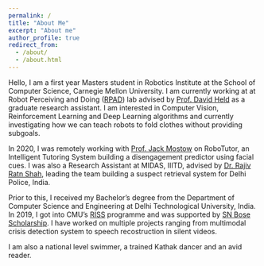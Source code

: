 ```yaml
---
permalink: /
title: "About Me"
excerpt: "About me"
author_profile: true
redirect_from: 
  - /about/
  - /about.html
---
```


Hello, I am a first year Masters student in Robotics Institute at the School of Computer Science, Carnegie Mellon University. I am currently working at at Robot Perceiving and Doing ([RPAD](https://r-pad.github.io)) lab advised by [Prof. David Held](https://davheld.github.io) as a graduate research assistant. I am interested in Computer Vision, Reinforcement Learning and Deep Learning algorithms and currently investigating how we can teach robots to fold clothes without providing subgoals. 

In 2020, I was remotely working with [Prof. Jack Mostow](https://scholar.google.ca/citations?user=P0Mv6pIAAAAJ&hl=en) on RoboTutor, an Intelligent Tutoring System building a disengagement predictor using facial cues. I was also a Research Assistant at MIDAS, IIITD, advised by [Dr. Rajiv Ratn Shah](https://scholar.google.com.sg/citations?user=WAChZv4AAAAJ&hl=en), leading the team building a suspect retrieval system for Delhi Police, India. 

Prior to this, I received my Bachelor’s degree from the Department of Computer Science and Engineering at Delhi Technological University, India. In 2019, I got into CMU’s [RISS](https://riss.ri.cmu.edu) programme and was supported by [SN Bose Scholarship](https://www.winstepforward.org/sn-bose-scholars/). I have worked on multiple projects ranging from multimodal crisis detection system to speech recostruction in silent videos.

I am also a national level swimmer, a trained Kathak dancer and an avid reader.


